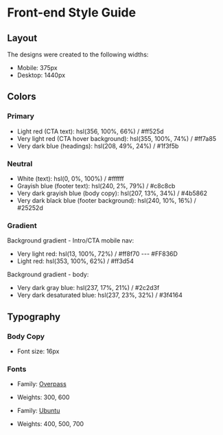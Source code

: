 # Front-end Style Guide

## Layout

The designs were created to the following widths:

- Mobile: 375px
- Desktop: 1440px

## Colors

### Primary

- Light red (CTA text): hsl(356, 100%, 66%) / #ff525d
- Very light red (CTA hover background): hsl(355, 100%, 74%) / 	#ff7a85
- Very dark blue (headings): hsl(208, 49%, 24%) / 	#1f3f5b

### Neutral

- White (text): hsl(0, 0%, 100%) / #ffffff
- Grayish blue (footer text): hsl(240, 2%, 79%) / 	#c8c8cb
- Very dark grayish blue (body copy): hsl(207, 13%, 34%) / #4b5862
- Very dark black blue (footer background): hsl(240, 10%, 16%) / #25252d

### Gradient

Background gradient - Intro/CTA mobile nav:

- Very light red: hsl(13, 100%, 72%) / #ff8f70       ---  #FF836D
- Light red: hsl(353, 100%, 62%) / #ff3d54   

Background gradient - body:

- Very dark gray blue: hsl(237, 17%, 21%) / 	#2c2d3f
- Very dark desaturated blue: hsl(237, 23%, 32%) / 	#3f4164

## Typography

### Body Copy

- Font size: 16px

### Fonts

- Family: [Overpass](https://fonts.google.com/specimen/Overpass?preview.text_type=custom)
- Weights: 300, 600

- Family: [Ubuntu](https://fonts.google.com/specimen/Ubuntu?preview.text_type=custom)
- Weights: 400, 500, 700
